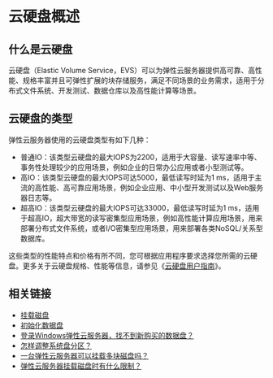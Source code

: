 # 云硬盘概述<a name="ZH-CN_TOPIC_0140313880"></a>

## 什么是云硬盘<a name="section8416671468"></a>

云硬盘（Elastic Volume Service，EVS）可以为弹性云服务器提供高可靠、高性能、规格丰富并且可弹性扩展的块存储服务，满足不同场景的业务需求，适用于分布式文件系统、开发测试、数据仓库以及高性能计算等场景。

## 云硬盘的类型<a name="section476518231167"></a>

弹性云服务器使用的云硬盘类型有如下几种：

-   普通IO：该类型云硬盘的最大IOPS为2200，适用于大容量、读写速率中等、事务性处理较少的应用场景，例如企业的日常办公应用或者小型测试等。
-   高IO：该类型云硬盘的最大IOPS可达5000，最低读写时延为1 ms，适用于主流的高性能、高可靠应用场景，例如企业应用、中小型开发测试以及Web服务器日志等。
-   超高IO：该类型云硬盘的最大IOPS可达33000，最低读写时延为1 ms，适用于超高IO，超大带宽的读写密集型应用场景，例如高性能计算应用场景，用来部署分布式文件系统，或者I/O密集型应用场景，用来部署各类NoSQL/关系型数据库。

这些类型的性能特点和价格有所不同，您可根据应用程序要求选择您所需的云硬盘。更多关于云硬盘规格、性能等信息，请参见《[云硬盘用户指南](https://support.huaweicloud.com/evs/index.html)》。

## 相关链接<a name="section33771043101211"></a>

-   [挂载磁盘](挂载磁盘.md)
-   [初始化数据盘](https://support.huaweicloud.com/qs-evs/evs_01_0038.html)
-   [登录Windows弹性云服务器，找不到新购买的数据盘？](https://support.huaweicloud.com/ecs_faq/ecs_faq_0720.html)
-   [怎样调整系统盘分区？](https://support.huaweicloud.com/ecs_faq/zh-cn_topic_0076210995.html)
-   [一台弹性云服务器可以挂载多块磁盘吗？](https://support.huaweicloud.com/ecs_faq/ecs_faq_1114.html)
-   [弹性云服务器挂载磁盘时有什么限制？](https://support.huaweicloud.com/ecs_faq/zh-cn_topic_0040863659.html)

